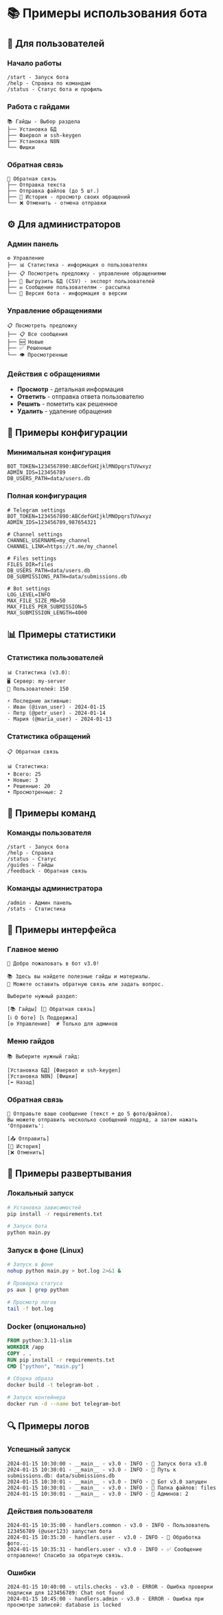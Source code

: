 # 📚 Примеры использования бота

## 👤 Для пользователей

### Начало работы
```
/start - Запуск бота
/help - Справка по командам
/status - Статус бота и профиль
```

### Работа с гайдами
```
📚 Гайды - Выбор раздела
├── Установка БД
├── Фаервол и ssh-keygen
├── Установка N8N
└── Фишки
```

### Обратная связь
```
📨 Обратная связь
├── Отправка текста
├── Отправка файлов (до 5 шт.)
├── 📜 История - просмотр своих обращений
└── ❌ Отменить - отмена отправки
```

## ⚙️ Для администраторов

### Админ панель
```
⚙️ Управление
├── 📊 Статистика - информация о пользователях
├── 📋 Посмотреть предложку - управление обращениями
├── 📁 Выгрузить БД (CSV) - экспорт пользователей
├── ✉️ Сообщение пользователям - рассылка
└── 🔄 Версия бота - информация о версии
```

### Управление обращениями
```
📋 Посмотреть предложку
├── 📋 Все сообщения
├── 🆕 Новые
├── ✅ Решенные
└── 👁️ Просмотренные
```

### Действия с обращениями
- **Просмотр** - детальная информация
- **Ответить** - отправка ответа пользователю
- **Решить** - пометить как решенное
- **Удалить** - удаление обращения

## 🔧 Примеры конфигурации

### Минимальная конфигурация
```env
BOT_TOKEN=1234567890:ABCdefGHIjklMNOpqrsTUVwxyz
ADMIN_IDS=123456789
DB_USERS_PATH=data/users.db
```

### Полная конфигурация
```env
# Telegram settings
BOT_TOKEN=1234567890:ABCdefGHIjklMNOpqrsTUVwxyz
ADMIN_IDS=123456789,987654321

# Channel settings
CHANNEL_USERNAME=my_channel
CHANNEL_LINK=https://t.me/my_channel

# Files settings
FILES_DIR=files
DB_USERS_PATH=data/users.db
DB_SUBMISSIONS_PATH=data/submissions.db

# Bot settings
LOG_LEVEL=INFO
MAX_FILE_SIZE_MB=50
MAX_FILES_PER_SUBMISSION=5
MAX_SUBMISSION_LENGTH=4000
```

## 📊 Примеры статистики

### Статистика пользователей
```
📊 Статистика (v3.0):
🖥️ Сервер: my-server
👥 Пользователей: 150

⚡ Последние активные:
- Иван (@ivan_user) - 2024-01-15
- Петр (@petr_user) - 2024-01-14
- Мария (@maria_user) - 2024-01-13
```

### Статистика обращений
```
📋 Обратная связь

📊 Статистика:
• Всего: 25
• Новые: 3
• Решенные: 20
• Просмотренные: 2
```

## 🔄 Примеры команд

### Команды пользователя
```
/start - Запуск бота
/help - Справка
/status - Статус
/guides - Гайды
/feedback - Обратная связь
```

### Команды администратора
```
/admin - Админ панель
/stats - Статистика
```

## 📱 Примеры интерфейса

### Главное меню
```
🎉 Добро пожаловать в бот v3.0!

📚 Здесь вы найдете полезные гайды и материалы.
📨 Можете оставить обратную связь или задать вопрос.

Выберите нужный раздел:

[📚 Гайды] [📨 Обратная связь]
[ℹ️ О боте] [📞 Поддержка]
[⚙️ Управление]  # Только для админов
```

### Меню гайдов
```
📚 Выберите нужный гайд:

[Установка БД] [Фаервол и ssh-keygen]
[Установка N8N] [Фишки]
[⬅️ Назад]
```

### Обратная связь
```
📨 Отправьте ваше сообщение (текст + до 5 фото/файлов). 
Вы можете отправить несколько сообщений подряд, а затем нажать 'Отправить':

[📤 Отправить]
[📜 История]
[❌ Отменить]
```

## 🚀 Примеры развертывания

### Локальный запуск
```bash
# Установка зависимостей
pip install -r requirements.txt

# Запуск бота
python main.py
```

### Запуск в фоне (Linux)
```bash
# Запуск в фоне
nohup python main.py > bot.log 2>&1 &

# Проверка статуса
ps aux | grep python

# Просмотр логов
tail -f bot.log
```

### Docker (опционально)
```dockerfile
FROM python:3.11-slim
WORKDIR /app
COPY . .
RUN pip install -r requirements.txt
CMD ["python", "main.py"]
```

```bash
# Сборка образа
docker build -t telegram-bot .

# Запуск контейнера
docker run -d --name bot telegram-bot
```

## 🔍 Примеры логов

### Успешный запуск
```
2024-01-15 10:30:00 - __main__ - v3.0 - INFO - 🚀 Запуск бота v3.0
2024-01-15 10:30:01 - __main__ - v3.0 - INFO - 🔧 Путь к submissions.db: data/submissions.db
2024-01-15 10:30:01 - __main__ - v3.0 - INFO - 🚀 Бот v3.0 запущен
2024-01-15 10:30:01 - __main__ - v3.0 - INFO - 📁 Папка файлов: files
2024-01-15 10:30:01 - __main__ - v3.0 - INFO - 👥 Админов: 2
```

### Действия пользователя
```
2024-01-15 10:35:00 - handlers.common - v3.0 - INFO - Пользователь 123456789 (@user123) запустил бота
2024-01-15 10:35:30 - handlers.user - v3.0 - INFO - 📸 Обработка фото...
2024-01-15 10:35:31 - handlers.user - v3.0 - INFO - ✅ Сообщение отправлено! Спасибо за обратную связь.
```

### Ошибки
```
2024-01-15 10:40:00 - utils.checks - v3.0 - ERROR - Ошибка проверки подписки для 123456789: Chat not found
2024-01-15 10:45:00 - handlers.admin - v3.0 - ERROR - Ошибка при просмотре записей: database is locked
``` 